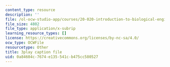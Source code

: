 ```yaml
---
content_type: resource
description: ''
file: /ol-ocw-studio-app/courses/20-020-introduction-to-biological-engineering-design-spring-2009/0a84604c7674e135541cb475cc580527_1N6Wvz-6FNI.srt
file_size: 4802
file_type: application/x-subrip
learning_resource_types: []
license: https://creativecommons.org/licenses/by-nc-sa/4.0/
ocw_type: OCWFile
resourcetype: Other
title: 3play caption file
uid: 0a84604c-7674-e135-541c-b475cc580527
---
```

